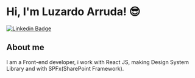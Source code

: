# Hi, I'm Luzardo Arruda! 😎

[![Linkedin Badge](https://img.shields.io/badge/-LinkedIn-blue?style=flat-square&logo=Linkedin&logoColor=white&link=https://www.linkedin.com/in/luzardoarruda/)](https://www.linkedin.com/in/luzardo-arruda/)

## About me
I am a Front-end developer, i work with React JS, making Design System Library and with SPFx(SharePoint Framework).
